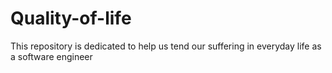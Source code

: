 # Quality-of-life
This repository is dedicated to help us tend our suffering in everyday life as a software engineer
